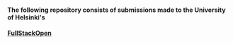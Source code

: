 #### The following repository consists of submissions made to the University of Helsinki's

#### [FullStackOpen](https://fullstackopen.com/en)